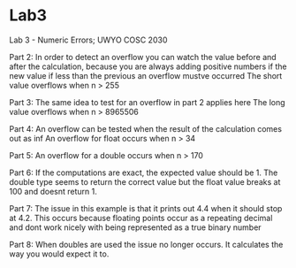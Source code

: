 # Lab3
Lab 3 - Numeric Errors; UWYO COSC 2030

Part 2:
  In order to detect an overflow you can watch the value before and after the calculation, because you are always adding positive numbers if the new value if less than the previous an overflow mustve occurred
  The short value overflows when n > 255

Part 3:
  The same idea to test for an overflow in part 2 applies here
  The long value overflows when n > 8965506

Part 4:
  An overflow can be tested when the result of the calculation comes out as inf
  An overflow for float occurs when n > 34

Part 5:
  An overflow for a double occurs when n > 170

Part 6:
  If the computations are exact, the expected value should be 1. The double type seems to return the correct value but the float value breaks at 100 and doesnt return 1.

Part 7:
  The issue in this example is that it prints out 4.4 when it should stop at 4.2. This occurs because floating points occur as a repeating decimal and dont work nicely with being represented as a true binary number

Part 8:
  When doubles are used the issue no longer occurs. It calculates the way you would expect it to.
